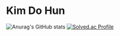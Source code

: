 # **Kim Do Hun**

![Anurag's GitHub stats](https://github-readme-stats.vercel.app/api?username=orangNLP&show_icons=true&theme=dracula) [![Solved.ac Profile](http://mazassumnida.wtf/api/v2/generate_badge?boj=khyp1210)](https://solved.ac/khyp1210/)
